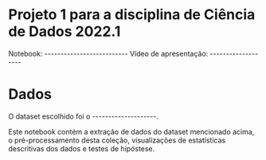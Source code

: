 # Projeto 1 para a disciplina de Ciência de Dados 2022.1

Notebook: --------------------------
Vídeo de apresentação: -------------------
# Dados

O dataset escolhido foi o --------------------. 

Este notebook contém a extração de dados do dataset mencionado acima, o pré-processamento desta coleção, visualizações de estatísticas descritivas dos dados e testes de hipóstese.
